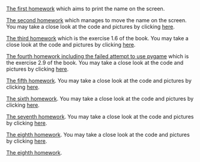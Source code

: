 [The first homework](https://github.com/computationalphysics2015301110070/1st-homework/blob/master/homework1.py) which aims to print the name on the screen.

[The second homework](http://note.youdao.com/noteshare?id=98a21585fa3491c732835da82a3c943a) which manages to move the name on the screen. You may take a close look at the code and pictures by clicking [here](https://github.com/hqzhao97/2nd-homework).

[The third homework](http://note.youdao.com/noteshare?id=c429b52b320d67582c391abdd5927565) which is the exercise 1.6 of the book. You may take a close look at the code and pictures by clicking [here](https://github.com/hqzhao97/3nd-homework).

[The fourth homework including the failed attempt to use pygame](http://note.youdao.com/noteshare?id=720aab4ecf2cb7b6b50abc1fe0ee64ee) which is the exercise 2.9 of the book. You may take a close look at the code and pictures by clicking [here](https://github.com/hqzhao97/4th-homework).

[The fifth homework](http://note.youdao.com/noteshare?id=5551907d8e56851cc266744bc1fc1153). You may take a close look at the code and pictures by clicking [here](https://github.com/hqzhao97/5th-homework).

[The sixth homework](http://note.youdao.com/noteshare?id=a8e866ffb9e88ab548fcc3736353c81d). You may take a close look at the code and pictures by clicking [here](https://github.com/hqzhao97/6th-homework).


[The seventh homework](http://note.youdao.com/noteshare?id=8f3e11d5a10b7b2ccb2fbe96cb1469a9). You may take a close look at the code and pictures by clicking [here](https://github.com/hqzhao97/7th-homework).

[The eighth homework](http://note.youdao.com/noteshare?id=66fa8b35f8924dac480a0916847c536b). You may take a close look at the code and pictures by clicking [here](https://github.com/hqzhao97/8th-homework).

[The eighth homework](https://github.com/hqzhao97/midterm).
